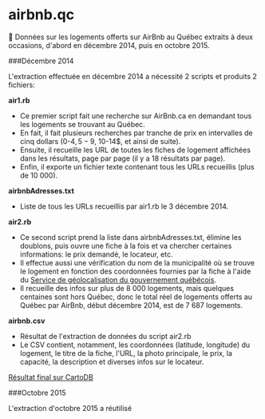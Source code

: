 airbnb.qc
=========

:rocket: Données sur les logements offerts sur AirBnb au Québec extraits à deux occasions, d'abord en décembre 2014, puis en octobre 2015.

###Décembre 2014

L'extraction effectuée en décembre 2014 a nécessité 2 scripts et produits 2 fichiers: 

**air1.rb**
  * Ce premier script fait une recherche sur AirBnb.ca en demandant tous les logements se trouvant au Québec.
  * En fait, il fait plusieurs recherches par tranche de prix en intervalles de cinq dollars (0-4$, 5-9$, 10-14$, et ainsi de suite).
  * Ensuite, il recueille les URL de toutes les fiches de logement affichées dans les résultats, page par page (il y a 18 résultats par page).
  * Enfin, il exporte un fichier texte contenant tous les URLs recueillis (plus de 10 000).

**airbnbAdresses.txt**
  * Liste de tous les URLs recueillis par air1.rb le 3 décembre 2014.

**air2.rb**
  * Ce second script prend la liste dans airbnbAdresses.txt, élimine les doublons, puis ouvre une fiche à la fois et va chercher certaines informations: le prix demandé, le locateur, etc.
  * Il effectue aussi une vérification du nom de la municipalité où se trouve le logement en fonction des coordonnées fournies par la fiche à l'aide du [Service de géolocalisation du gouvernement québécois](http://geoegl.msp.gouv.qc.ca/accueil/aideglo.htm).
  * Il recueille des infos sur plus de 8 000 logements, mais quelques centaines sont hors Québec, donc le total réel de logements offerts au Québec par AirBnb, début décembre 2014, est de 7 687 logements.
 
**airbnb.csv**
  * Résultat de l'extraction de données du script air2.rb
  * Le CSV contient, notamment, les coordonnées (latitude, longitude) du logement, le titre de la fiche, l'URL, la photo principale, le prix, la capacité, la description et diverses infos sur le locateur.

[Résultat final sur CartoDB](http://cdb.io/1yob6Nn)

###Octobre 2015

L'extraction d'octobre 2015 a réutilisé
